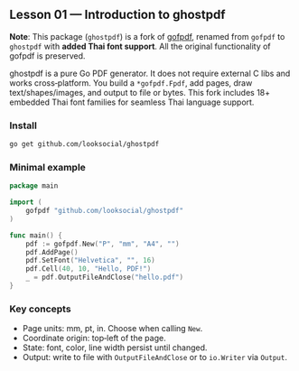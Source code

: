 ## Lesson 01 — Introduction to ghostpdf

**Note**: This package (`ghostpdf`) is a fork of [gofpdf](https://github.com/jung-kurt/gofpdf), renamed from `gofpdf` to `ghostpdf` with **added Thai font support**. All the original functionality of gofpdf is preserved.

ghostpdf is a pure Go PDF generator. It does not require external C libs and works cross‑platform. You build a `*gofpdf.Fpdf`, add pages, draw text/shapes/images, and output to file or bytes. This fork includes 18+ embedded Thai font families for seamless Thai language support.

### Install
```bash
go get github.com/looksocial/ghostpdf
```

### Minimal example
```go
package main

import (
    gofpdf "github.com/looksocial/ghostpdf"
)

func main() {
    pdf := gofpdf.New("P", "mm", "A4", "")
    pdf.AddPage()
    pdf.SetFont("Helvetica", "", 16)
    pdf.Cell(40, 10, "Hello, PDF!")
    _ = pdf.OutputFileAndClose("hello.pdf")
}
```

### Key concepts
- Page units: mm, pt, in. Choose when calling `New`.
- Coordinate origin: top‑left of the page.
- State: font, color, line width persist until changed.
- Output: write to file with `OutputFileAndClose` or to `io.Writer` via `Output`.


